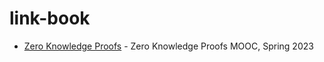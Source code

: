 # link-book

- [Zero Knowledge Proofs](https://zk-learning.org/) - Zero Knowledge Proofs MOOC, Spring 2023